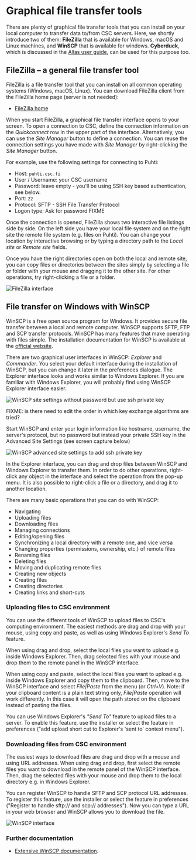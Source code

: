 # Graphical file transfer tools

There are plenty of graphical file transfer tools that you can install on your
local computer to transfer data to/from CSC servers. Here, we shortly introduce
two of them: **FileZilla** that is available for Windows, macOS and Linux
machines, and **WinSCP** that is available for windows. **Cyberduck**, which is
discussed in the [Allas user guide](../Allas/using_allas/cyberduck.md), can be
used for this purpose too.

## FileZilla – a general file transfer tool

FileZilla is a file transfer tool that you can install on all common operating
systems (Windows, macOS, Linux). You can download FileZilla client from the
FileZilla home page (server is not needed):

- [FileZilla home](https://filezilla-project.org/)

When you start FileZilla, a graphical file transfer interface opens to your
screen. To open a connection to CSC, define the connection information on the
_Quickconnect_ row in the upper part of the interface. Alternatively, you can
use the _Site Manager_ button to define a connection. You can reuse the
connection settings you have made with _Site Manager_ by right-clicking the
_Site Manager_ button.

For example, use the following settings for connecting to Puhti:

- Host: `puhti.csc.fi`
- User / Username: your CSC username
- Password: leave empty - you'll be using SSH key based authentication, see below.
- Port: `22`
- Protocol: SFTP - SSH File Transfer Protocol
- Logon type: Ask for password FIXME

Once the connection is opened, FileZilla shows two interactive file listings
side by side. On the left side you have your local file system and on the right
site the remote file system (e.g. files on Puhti). You can change your location
by interactive browsing or by typing a directory path to the _Local site_ or
_Remote site_ fields.

Once you have the right directories open on both the local and remote site, you
can copy files or directories between the sites simply by selecting a file or
folder with your mouse and dragging it to the other site. For other operations,
try right-clicking a file or a folder.

![FileZilla interface](/img/filezilla.jpg 'FileZilla interface')

## File transfer on Windows with WinSCP

WinSCP is a free open source program for Windows. It provides secure file
transfer between a local and remote computer. WinSCP supports SFTP, FTP and SCP
transfer protocols. WinSCP has many features that make operating with files
simple. The installation documentation for WinSCP is available at the
[official website](https://winscp.net/eng/docs/installation).

There are two graphical user interfaces in WinSCP: _Explorer_ and _Commander_.
You select your default interface during the installation of WinSCP, but you
can change it later in the preferences dialogue. The Explorer interface looks
and works similar to Windows Explorer. If you are familiar with Windows
Explorer, you will probably find using WinSCP Explorer interface easier.

![WinSCP site settings without password but use ssh private key](https://a3s.fi/docs-files/winscp-ssh-key-add-1.png 'No password to WinSCP')

FIXME: is there need to edit the order in which key exchange algorithms are tried? 

Start WinSCP and enter your login information like hostname, username,
the server's protocol, but no password but instead your private SSH key
in the Advanced Site Settings (see screen capture below)

![WinSCP advanced site settings to add ssh private key](https://a3s.fi/docs-files/winscp-ssh-key-add.png 'Add SSH key to WinSCP')

In the Explorer interface, you can drag and drop
files between WinSCP and Windows Explorer to transfer them. In order to do
other operations, right-click any object in the interface and select the
operation from the pop-up menu. It is also possible to right-click a file or a
directory, and drag it to another location.

There are many basic operations that you can do with WinSCP:

- Navigating
- Uploading files
- Downloading files
- Managing connections
- Editing/opening files
- Synchronizing a local directory with a remote one, and vice versa
- Changing properties (permissions, ownership, etc.) of remote files
- Renaming files
- Deleting files
- Moving and duplicating remote files
- Creating new objects
- Creating files
- Creating directories
- Creating links and short-cuts

### Uploading files to CSC environment

You can use the different tools of WinSCP to upload files to CSC's computing
environment. The easiest methods are drag and drop with your mouse, using copy
and paste, as well as using Windows Explorer's _Send To_ feature.

When using drag and drop, select the local files you want to upload e.g.
inside Windows Explorer. Then, drag selected files with your mouse and drop
them to the remote panel in the WinSCP interface.

When using copy and paste, select the local files you want to upload e.g.
inside Windows Explorer and copy them to the clipboard. Then, move to the
WinSCP interface and select _File|Paste_ from the menu (or _Ctrl+V_). Note: if
your clipboard content is a plain text string only, _File|Paste_ operation will
work differently. In this case it will open the path stored on the clipboard
instead of pasting the files.

You can use Windows Explorer's _"Send To"_ feature to upload files to a server.
To enable this feature, use the installer or select the feature in preferences
("add upload short cut to Explorer's 'sent to' context menu").

### Downloading files from CSC environment

The easiest ways to download files are drag and drop with a mouse and using URL
addresses. When using drag and drop, first select the remote files you want to
download in the remote panel of the WinSCP interface. Then, drag the selected
files with your mouse and drop them to the local directory e.g. in Windows
Explorer.

You can register WinSCP to handle SFTP and SCP protocol URL addresses. To
register this feature, use the installer or select the feature in preferences
("Register to handle sftp:// and scp:// addresses"). Now you can type a URL in
your web browser and WinSCP allows you to download the file.

![WinSCP interface](/img/Winscp2.jpg 'WinSCP interface')

### Further documentation

- [Extensive WinSCP documentation](https://winscp.net/eng/docs/start).
